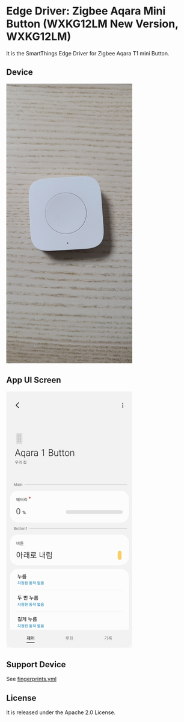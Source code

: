 # Edge Driver: Zigbee Aqara Mini Button (WXKG12LM New Version, WXKG12LM)
It is the SmartThings Edge Driver for Zigbee Aqara T1 mini Button. 

## Device
![device](./readme_images/device1.jpg)

## App UI Screen
![ui](./readme_images/app1.jpg)

## Support Device
See [fingerprints.yml](./fingerprints.yml)

## License
It is released under the Apache 2.0 License.
